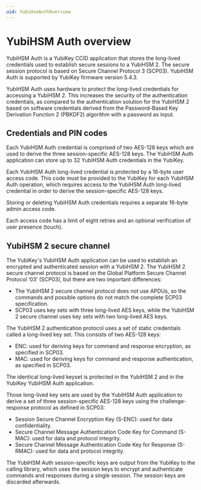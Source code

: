 ```yaml
---
uid: YubiHsmAuthOverview
---
```


<!-- Copyright 2022 Yubico AB

Licensed under the Apache License, Version 2.0 (the "License");
you may not use this file except in compliance with the License.
You may obtain a copy of the License at

    http://www.apache.org/licenses/LICENSE-2.0

Unless required by applicable law or agreed to in writing, software
distributed under the License is distributed on an "AS IS" BASIS,
WITHOUT WARRANTIES OR CONDITIONS OF ANY KIND, either express or implied.
See the License for the specific language governing permissions and
limitations under the License. -->

# YubiHSM Auth overview

YubiHSM Auth is a YubiKey CCID application that stores the long-lived credentials used to establish secure sessions to a YubiHSM 2. The secure session protocol is based on Secure Channel Protocol 3 (SCP03). YubiHSM Auth is supported by YubiKey firmware version 5.4.3.

YubiHSM Auth uses hardware to protect the long-lived credentials for accessing a YubiHSM 2. This increases the security of the authentication credentials, as compared to the authentication solution for the YubiHSM 2 based on software credentials derived from the Password-Based Key Derivation Function 2 (PBKDF2) algorithm with a password as input.

## Credentials and PIN codes

Each YubiHSM Auth credential is comprised of two AES-128 keys which are used to derive the three session-specific AES-128 keys. The YubiHSM Auth application can store up to 32 YubiHSM Auth credentials in the YubiKey.

Each YubiHSM Auth long-lived credential is protected by a 16-byte user access code. This code must be provided to the YubiKey for each YubiHSM Auth operation, which requires access to the YubiHSM Auth long-lived credential in order to derive the session-specific AES-128 keys.

Storing or deleting YubiHSM Auth credentials requires a separate 16-byte admin access code.

Each access code has a limit of eight retries and an optional verification of user presence (touch).

## YubiHSM 2 secure channel

The YubiKey's YubiHSM Auth application can be used to establish an encrypted and authenticated session with a YubiHSM 2. The YubiHSM 2 secure channel protocol is based on the Global Platform Secure Channel Protocol ‘03’ (SCP03), but there are two important differences:

- The YubiHSM 2 secure channel protocol does not use APDUs, so the commands and possible options do not match the complete SCP03 specification.
- SCP03 uses key sets with three long-lived AES keys, while the YubiHSM 2 secure channel uses key sets with two long-lived AES keys.

The YubiHSM 2 authentication protocol uses a set of static credentials called a long-lived key set. This consists of two AES-128 keys:

- ENC: used for deriving keys for command and response encryption, as specified in SCP03.
- MAC: used for deriving keys for command and response authentication, as specified in SCP03.

The identical long-lived keyset is protected in the YubiHSM 2 and in the YubiKey YubiHSM Auth application.

Those long-lived key sets are used by the YubiHSM Auth application to derive a set of three session-specific AES-128 keys using the challenge-response protocol as defined in SCP03:

- Session Secure Channel Encryption Key (S-ENC): used for data confidentiality.
- Secure Channel Message Authentication Code Key for Command (S-MAC): used for data and protocol integrity.
- Secure Channel Message Authentication Code Key for Response (S-RMAC): used for data and protocol integrity.

The YubiHSM Auth session-specific keys are output from the YubiKey to the calling library, which uses the session keys to encrypt and authenticate commands and responses during a single session. The session keys are discarded afterwards.